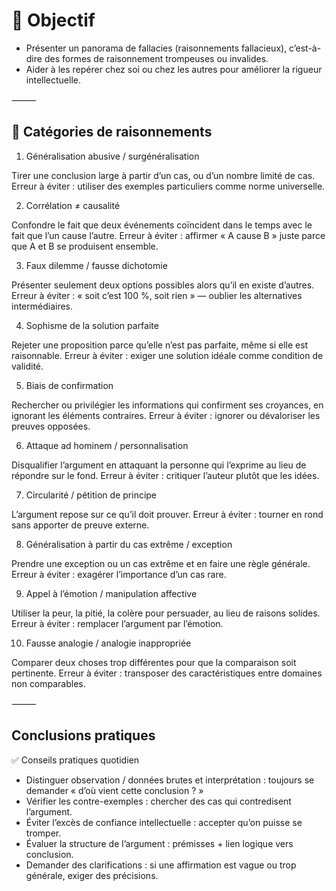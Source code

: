 # 🎯 Objectif

- Présenter un panorama de fallacies (raisonnements fallacieux), c’est-à-dire des formes de raisonnement trompeuses ou invalides.
- Aider à les repérer chez soi ou chez les autres pour améliorer la rigueur intellectuelle.

⸻

## 🧠 Catégories de raisonnements

1. Généralisation abusive / surgénéralisation

Tirer une conclusion large à partir d’un cas, ou d’un nombre limité de cas.
Erreur à éviter : utiliser des exemples particuliers comme norme universelle.

2. Corrélation ≠ causalité

Confondre le fait que deux événements coïncident dans le temps avec le fait que l’un cause l’autre.
Erreur à éviter : affirmer « A cause B » juste parce que A et B se produisent ensemble.

3. Faux dilemme / fausse dichotomie

Présenter seulement deux options possibles alors qu’il en existe d’autres.
Erreur à éviter : « soit c’est 100 %, soit rien » — oublier les alternatives intermédiaires.

4. Sophisme de la solution parfaite

Rejeter une proposition parce qu’elle n’est pas parfaite, même si elle est raisonnable.
Erreur à éviter : exiger une solution idéale comme condition de validité.

5. Biais de confirmation

Rechercher ou privilégier les informations qui confirment ses croyances, en ignorant les éléments contraires.
Erreur à éviter : ignorer ou dévaloriser les preuves opposées.

6. Attaque ad hominem / personnalisation

Disqualifier l’argument en attaquant la personne qui l’exprime au lieu de répondre sur le fond.
Erreur à éviter : critiquer l’auteur plutôt que les idées.

7. Circularité / pétition de principe

L’argument repose sur ce qu’il doit prouver.
Erreur à éviter : tourner en rond sans apporter de preuve externe.

8. Généralisation à partir du cas extrême / exception

Prendre une exception ou un cas extrême et en faire une règle générale.
Erreur à éviter : exagérer l’importance d’un cas rare.

9. Appel à l’émotion / manipulation affective

Utiliser la peur, la pitié, la colère pour persuader, au lieu de raisons solides.
Erreur à éviter : remplacer l’argument par l’émotion.

10. Fausse analogie / analogie inappropriée

Comparer deux choses trop différentes pour que la comparaison soit pertinente.
Erreur à éviter : transposer des caractéristiques entre domaines non comparables.

⸻

## Conclusions pratiques

✅ Conseils pratiques quotidien

- Distinguer observation / données brutes et interprétation : toujours se
  demander « d’où vient cette conclusion ? »
- Vérifier les contre-exemples : chercher des cas qui contredisent l’argument.
- Éviter l’excès de confiance intellectuelle : accepter qu’on puisse se tromper.
- Évaluer la structure de l’argument : prémisses + lien logique vers conclusion.
- Demander des clarifications : si une affirmation est vague ou trop générale,
  exiger des précisions.

